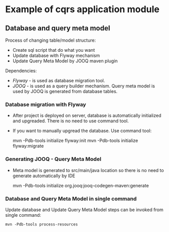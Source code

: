 # Example of cqrs application module #

## Database and query meta model ##

Process of changing table/model structure:
* Create sql script that do what you want
* Update database with Flyway mechanism
* Update Query Meta Model by JOOQ maven plugin

Dependencies:
* *Flyway* - is used as database migration tool.
* *JOOQ* - is used as a query builder mechanism. Query meta model is used by JOOQ is generated from database tables. 

### Database migration with Flyway ###
* After project is deployed on server, database is automatically initialized and upgreaded. There is no need to use command tool.
* If you want to manually upgread the database. Use command tool: 
	
	mvn -Pdb-tools initialize flyway:init
	mvn -Pdb-tools initialize flyway:migrate

### Generating JOOQ - Query Meta Model ### 
* Meta model is generated to src/main/java location so there is no need to generate automatically by IDE

	mvn -Pdb-tools initialize org.jooq:jooq-codegen-maven:generate
	

### Database and Query Meta Model in single command ### 
Update database and Update Query Meta Model steps can be invoked from single command:

	mvn -Pdb-tools process-resources
